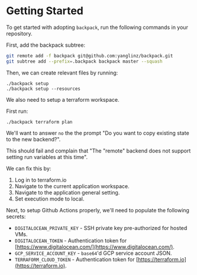# Getting Started

To get started with adopting `backpack`, run the following commands in your repository.

First, add the backpack subtree:

```sh
git remote add -f backpack git@github.com:yanglinz/backpack.git
git subtree add --prefix=.backpack backpack master --squash
```

Then, we can create relevant files by running:

```
./backpack setup
./backpack setup --resources
```

We also need to setup a terraform workspace.

First run:

```
./backpack terraform plan
```

We'll want to answer `no` the the prompt "Do you want to copy existing state to the new backend?".

This should fail and complain that "The "remote" backend does not support setting run variables at this time".

We can fix this by:

1. Log in to terraform.io
2. Navigate to the current application workspace.
3. Navigate to the application general setting.
4. Set execution mode to local.

Next, to setup Github Actions properly, we'll need to populate the following secrets:

- `DIGITALOCEAN_PRIVATE_KEY` - SSH private key pre-authorized for hosted VMs.
- `DIGITALOCEAN_TOKEN` - Authentication token for [https://www.digitalocean.com/](https://www.digitalocean.com/).
- `GCP_SERVICE_ACCOUNT_KEY` - `base64`'d GCP service account JSON.
- `TERRAFORM_CLOUD_TOKEN` - Authentication token for [https://terraform.io](https://terraform.io).
